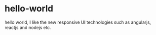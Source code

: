 # hello-world
hello world,
I like the new responsive UI technologies such as angularjs, reactjs and nodejs etc.
